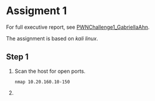 # Assigment 1
For full executive report, see [PWNChallenge1_GabriellaAhn](https://github.com/haein001/CMU_penetration-testing/blob/69735350464e7b4b88eede348b337de66701a3e0/pwnchallenge1/PWNChallenge1_GabriellaAhn.pdf).

The assignment is based on _kali linux_. 

## Step 1
1. Scan the host for open ports.

    ``
    nmap 10.20.160.10-150
    ``

2. 

